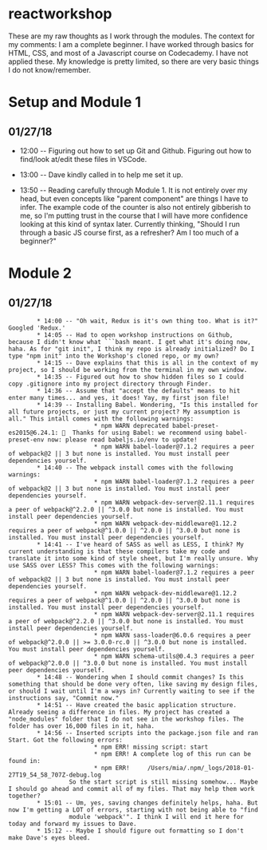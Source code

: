 # reactworkshop
These are my raw thoughts as I work through the modules. The context for my comments: I am a complete beginner. I have worked through basics for HTML, CSS, and most of a Javascript course on Codecademy. I have not applied these. My knowledge is pretty limited, so there are very basic things I do not know/remember.

# Setup and Module 1
## 01/27/18 
* 12:00 -- Figuring out how to set up Git and Github. Figuring out how to find/look at/edit these files in VSCode.

* 13:00 -- Dave kindly called in to help me set it up.

* 13:50 -- Reading carefully through Module 1. It is not entirely over my head, but even concepts like "parent component" are things I have to infer. The example code of the counter is also not entirely gibberish to me, so I'm putting trust in the course that I will have more confidence looking at this kind of syntax later. Currently thinking, "Should I run through a basic JS course first, as a refresher? Am I too much of a beginner?"

# Module 2
## 01/27/18 
            * 14:00 -- "Oh wait, Redux is it's own thing too. What is it?" Googled 'Redux.'
            * 14:05 -- Had to open workshop instructions on Github, because I didn't know what ```bash meant. I get what it's doing now, haha. As for "git init", I think my repo is already initialized? Do I type "npm init" into the Workshop's cloned repo, or my own?
            * 14:15 -- Dave explains that this is all in the context of my project, so I should be working from the terminal in my own window.
            * 14:35 -- Figured out how to show hidden files so I could copy .gitignore into my project directory through Finder.
            * 14:36 -- Assume that "accept the defaults" means to hit enter many times... and yes, it does! Yay, my first json file!
            * 14:39 -- Installing Babel. Wondering, "Is this installed for all future projects, or just my current project? My assumption is all." This intall comes with the following warnings:
                            * npm WARN deprecated babel-preset-es2015@6.24.1: 🙌  Thanks for using Babel: we recommend using babel-preset-env now: please read babeljs.io/env to update!
                            * npm WARN babel-loader@7.1.2 requires a peer of webpack@2 || 3 but none is installed. You must install peer dependencies yourself.
            * 14:40 -- The webpack install comes with the following warnings:
                            * npm WARN babel-loader@7.1.2 requires a peer of webpack@2 || 3 but none is installed. You must install peer dependencies yourself.
                            * npm WARN webpack-dev-server@2.11.1 requires a peer of webpack@^2.2.0 || ^3.0.0 but none is installed. You must install peer dependencies yourself.
                            * npm WARN webpack-dev-middleware@1.12.2 requires a peer of webpack@^1.0.0 || ^2.0.0 || ^3.0.0 but none is installed. You must install peer dependencies yourself.
            * 14:41 -- I've heard of SASS as well as LESS, I think? My current understanding is that these compilers take my code and translate it into some kind of style sheet, but I'm really unsure. Why use SASS over LESS? This comes with the following warnings:
                            * npm WARN babel-loader@7.1.2 requires a peer of webpack@2 || 3 but none is installed. You must install peer dependencies yourself.
                            * npm WARN webpack-dev-middleware@1.12.2 requires a peer of webpack@^1.0.0 || ^2.0.0 || ^3.0.0 but none is installed. You must install peer dependencies yourself.
                            * npm WARN webpack-dev-server@2.11.1 requires a peer of webpack@^2.2.0 || ^3.0.0 but none is installed. You must install peer dependencies yourself.
                            * npm WARN sass-loader@6.0.6 requires a peer of webpack@^2.0.0 || >= 3.0.0-rc.0 || ^3.0.0 but none is installed. You must install peer dependencies yourself.
                            * npm WARN schema-utils@0.4.3 requires a peer of webpack@^2.0.0 || ^3.0.0 but none is installed. You must install peer dependencies yourself.
            * 14:48 -- Wondering when I should commit changes? Is this something that should be done very often, like saving my design files, or should I wait until I'm a ways in? Currently waiting to see if the instructions say, "Commit now."
            * 14:51 -- Have created the basic application structure. Already seeing a difference in files. My project has created a "node_modules" folder that I do not see in the workshop files. The folder has over 16,000 files in it, haha.
            * 14:56 -- Inserted scripts into the package.json file and ran Start. Got the following errors:
                            * npm ERR! missing script: start
                            * npm ERR! A complete log of this run can be found in:
                            * npm ERR!     /Users/mia/.npm/_logs/2018-01-27T19_54_58_707Z-debug.log
                     So the start script is still missing somehow... Maybe I should go ahead and commit all of my files. That may help them work together?
            * 15:01 -- Um, yes, saving changes definitely helps, haha. But now I'm getting a LOT of errors, starting with not being able to "find
                     module 'webpack'". I think I will end it here for today and forward my issues to Dave.
            * 15:12 -- Maybe I should figure out formatting so I don't make Dave's eyes bleed.



